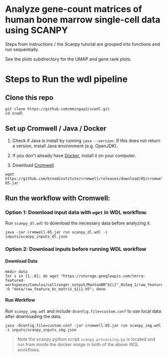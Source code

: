 # Analyze gene-count matrices of human bone marrow single-cell data using SCANPY

Steps from instructions / the Scanpy tutorial are grouped into functions and run sequentially.

See the plots subdirectory for the UMAP and gene rank plots.

# Steps to Run the wdl pipeline

## Clone this repo

```
git clone https://github.com/mmingay2/scwdl.git
cd scwdl
```

## Set up Cromwell / Java / Docker

1. Check if Java is install by running `java --version`. If this does not return a version, install Java environment (e.g. OpenJDK).

2. If you don't already have [Docker](https://docs.docker.com/get-docker/), install it on your computer.

3. Download [Cromwell](https://github.com/broadinstitute/cromwell).

```
wget https://github.com/broadinstitute/cromwell/releases/download/85/cromwell-85.jar
```

## Run the workflow with Cromwell:

### Option 1: Download input data with `wget` in WDL workflow.

Run `scanpy_dl.wdl` to download the necessary data before analyzing it.

```
java -jar cromwell-85.jar run scanpy_dl.wdl -i inputs/scanpy_inputs_dl.json
```

### Option 2: Download inputs before running WDL workflow

#### Download Data

```
mkdir data
for i in {1..8}; do wget "https://storage.googleapis.com/terra-featured-workspaces/Cumulus/cellranger_output/MantonBM"${i}"_HiSeq_1/raw_feature_bc_matrix.h5" -O "data/raw_feature_bc_matrix_${i}.h5"; done
```

#### Run Workflow

Run `scanpy_img.wdl` and include`-Dconfig.file=custom.conf` to use local data after downloading the data.

```
java -Dconfig.file=custom.conf -jar cromwell-85.jar run scanpy_img.wdl -i inputs/scanpy_inputs_img.json
```

> Note the scanpy python script `scanpy_processing.py` is located and run from inside the docker image in both of the above WDL workflows.

